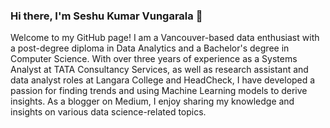 ### Hi there, I'm Seshu Kumar Vungarala 👋

Welcome to my GitHub page! I am a Vancouver-based data enthusiast with a post-degree diploma in Data Analytics and a Bachelor's degree in Computer Science. With over three years of experience as a Systems Analyst at TATA Consultancy Services, as well as research assistant and data analyst roles at Langara College and HeadCheck, I have developed a passion for finding trends and using Machine Learning models to derive insights. As a blogger on Medium, I enjoy sharing my knowledge and insights on various data science-related topics.

<!--
**seshukv/seshukv** is a ✨ _special_ ✨ repository because its `README.md` (this file) appears on your GitHub profile.

Here are some ideas to get you started:

- 🔭 I’m currently working on ...
- 🌱 I’m currently learning ...
- 👯 I’m looking to collaborate on ...
- 🤔 I’m looking for help with ...
- 💬 Ask me about ...
- 📫 How to reach me: ...
- 😄 Pronouns: ...
- ⚡ Fun fact: ...
-->
